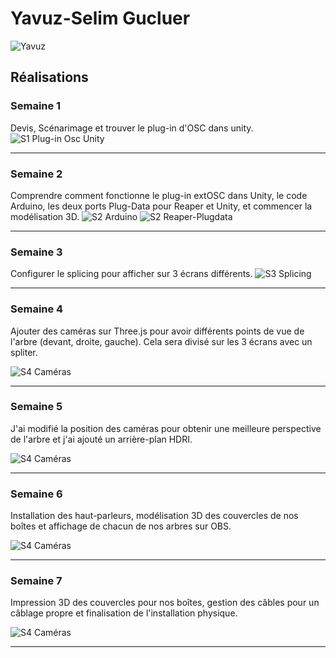 # Yavuz-Selim Gucluer

 ![Yavuz](../../Assets/Images/Membres/yavuz_selim_gucluer/yavuz.png)

## Réalisations

 <!-- Une image par semaine de la réalisation dont tu es le plus fier avec une légende -->
### Semaine 1
Devis, Scénarimage et trouver le plug-in d'OSC dans unity.
![S1 Plug-in Osc Unity](../../Assets/Images/Membres/yavuz_selim_gucluer/osc_unity.png)

-----------------------------

### Semaine 2
Comprendre comment fonctionne le plug-in extOSC dans Unity, le code Arduino, les deux ports Plug-Data pour Reaper et Unity, et commencer la modélisation 3D.
![S2 Arduino](../../Assets/Images/Membres/yavuz_selim_gucluer/Arduino-semaine2.PNG)
![S2 Reaper-Plugdata](../../Assets/Images/Membres/yavuz_selim_gucluer/reaper-plugdata-semaine2.PNG)

-----------------------------

### Semaine 3
Configurer le splicing pour afficher sur 3 écrans différents.
![S3 Splicing](../../Assets/Images/Membres/yavuz_selim_gucluer/Splicing_4k_V2.jfif)

-----------------------------

### Semaine 4
Ajouter des caméras sur Three.js pour avoir différents points de vue de l'arbre (devant, droite, gauche). Cela sera divisé sur les 3 écrans avec un spliter.

![S4 Caméras](../../Assets/Images/Membres/yavuz_selim_gucluer/Camera_4.PNG)

-----------------------------

### Semaine 5
J'ai modifié la position des caméras pour obtenir une meilleure perspective de l'arbre et j'ai ajouté un arrière-plan HDRI.

![S4 Caméras](../../Assets/Images/Membres/yavuz_selim_gucluer/background-hdri.jfif)

-----------------------------

### Semaine 6
Installation des haut-parleurs, modélisation 3D des couvercles de nos boîtes et affichage de chacun de nos arbres sur OBS.

![S4 Caméras](../../Assets/Images/Membres/yavuz_selim_gucluer/3tree.PNG)

-----------------------------

### Semaine 7
Impression 3D des couvercles pour nos boîtes, gestion des câbles pour un câblage propre et finalisation de l'installation physique.

![S4 Caméras](../../Assets/Images/Membres/yavuz_selim_gucluer/installation.jpg)

-----------------------------
